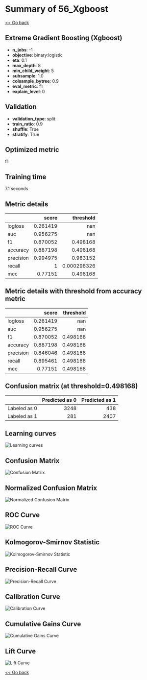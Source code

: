 # Summary of 56_Xgboost

[<< Go back](../README.md)


## Extreme Gradient Boosting (Xgboost)
- **n_jobs**: -1
- **objective**: binary:logistic
- **eta**: 0.1
- **max_depth**: 8
- **min_child_weight**: 5
- **subsample**: 1.0
- **colsample_bytree**: 0.9
- **eval_metric**: f1
- **explain_level**: 0

## Validation
 - **validation_type**: split
 - **train_ratio**: 0.9
 - **shuffle**: True
 - **stratify**: True

## Optimized metric
f1

## Training time

7.1 seconds

## Metric details
|           |    score |     threshold |
|:----------|---------:|--------------:|
| logloss   | 0.261419 | nan           |
| auc       | 0.956275 | nan           |
| f1        | 0.870052 |   0.498168    |
| accuracy  | 0.887198 |   0.498168    |
| precision | 0.994975 |   0.983152    |
| recall    | 1        |   0.000298326 |
| mcc       | 0.77151  |   0.498168    |


## Metric details with threshold from accuracy metric
|           |    score |   threshold |
|:----------|---------:|------------:|
| logloss   | 0.261419 |  nan        |
| auc       | 0.956275 |  nan        |
| f1        | 0.870052 |    0.498168 |
| accuracy  | 0.887198 |    0.498168 |
| precision | 0.846046 |    0.498168 |
| recall    | 0.895461 |    0.498168 |
| mcc       | 0.77151  |    0.498168 |


## Confusion matrix (at threshold=0.498168)
|              |   Predicted as 0 |   Predicted as 1 |
|:-------------|-----------------:|-----------------:|
| Labeled as 0 |             3248 |              438 |
| Labeled as 1 |              281 |             2407 |

## Learning curves
![Learning curves](learning_curves.png)
## Confusion Matrix

![Confusion Matrix](confusion_matrix.png)


## Normalized Confusion Matrix

![Normalized Confusion Matrix](confusion_matrix_normalized.png)


## ROC Curve

![ROC Curve](roc_curve.png)


## Kolmogorov-Smirnov Statistic

![Kolmogorov-Smirnov Statistic](ks_statistic.png)


## Precision-Recall Curve

![Precision-Recall Curve](precision_recall_curve.png)


## Calibration Curve

![Calibration Curve](calibration_curve_curve.png)


## Cumulative Gains Curve

![Cumulative Gains Curve](cumulative_gains_curve.png)


## Lift Curve

![Lift Curve](lift_curve.png)



[<< Go back](../README.md)
